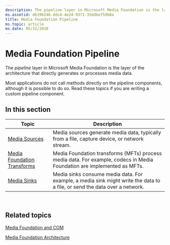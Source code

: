 ```yaml
---
description: The pipeline layer in Microsoft Media Foundation is the layer of the architecture that directly generates or processes media data.
ms.assetid: d6396246-ddc4-4e24-9371-35ddbef59b8a
title: Media Foundation Pipeline
ms.topic: article
ms.date: 05/31/2018
---
```


# Media Foundation Pipeline

The *pipeline* layer in Microsoft Media Foundation is the layer of the architecture that directly generates or processes media data.

Most applications do not call methods directly on the pipeline components, although it is possible to do so. Read these topics if you are writing a custom pipeline component.

## In this section



| Topic                                                                     | Description                                                                                                                           |
|---------------------------------------------------------------------------|---------------------------------------------------------------------------------------------------------------------------------------|
| [Media Sources](media-sources.md)<br/>                             | Media sources generate media data, typically from a file, capture device, or network stream. <br/>                              |
| [Media Foundation Transforms](media-foundation-transforms.md)<br/> | Media Foundation transforms (MFTs) process media data. For example, codecs in Media Foundation are implemented as MFTs. <br/>   |
| [Media Sinks](media-sinks.md)<br/>                                 | Media sinks consume media data. For example, a media sink might write the data to a file, or send the data over a network.<br/> |



 

## Related topics

<dl> <dt>

[Media Foundation and COM](media-foundation-and-com.md)
</dt> <dt>

[Media Foundation Architecture](media-foundation-architecture.md)
</dt> </dl>

 

 




